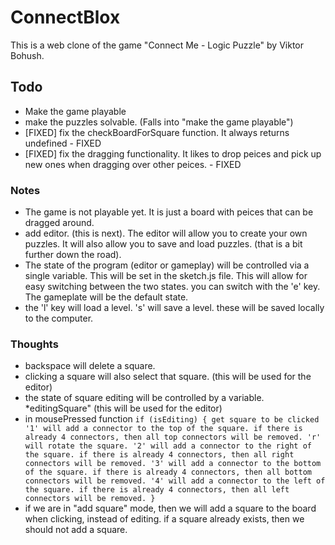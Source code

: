# ConnectBlox

This is a web clone of the game "Connect Me - Logic Puzzle" by Viktor Bohush.

## Todo

+ Make the game playable
+ make the puzzles solvable. (Falls into "make the game playable")
+ [FIXED] fix the checkBoardForSquare function. It always returns undefined - FIXED
+ [FIXED] fix the dragging functionality. It likes to drop peices and pick up new ones when dragging over other peices. - FIXED


### Notes

+ The game is not playable yet. It is just a board with peices that can be dragged around.
+ add editor. (this is next). The editor will allow you to create your own puzzles. It will also allow you to save and load puzzles. (that is a bit further down the road).
+ The state of the program (editor or gameplay) will be controlled via a single variable. This will be set in the sketch.js file. This will allow for easy switching between the two states. you can switch with the 'e' key. The gameplate will be the default state.
+ the 'l' key will load a level. 's' will save a level. these will be saved locally to the computer.

### Thoughts

+ backspace will delete a square.
+ clicking a square will also select that square. (this will be used for the editor)
+ the state of square editing will be controlled by a variable. *editingSquare" (this will be used for the editor)
+ in mousePressed function
`if (isEditing) {
    get square to be clicked
    '1' will add a connector to the top of the square. if there is already 4 connectors, then all top connectors will be removed.
    'r' will rotate the square.
    '2' will add a connector to the right of the square. if there is already 4 connectors, then all right connectors will be removed.
    '3' will add a connector to the bottom of the square. if there is already 4 connectors, then all bottom connectors will be removed.
    '4' will add a connector to the left of the square. if there is already 4 connectors, then all left connectors will be removed.
}`
+ if we are in "add square" mode, then we will add a square to the board when clicking, instead of editing. if a square already exists, then we should not add a square.